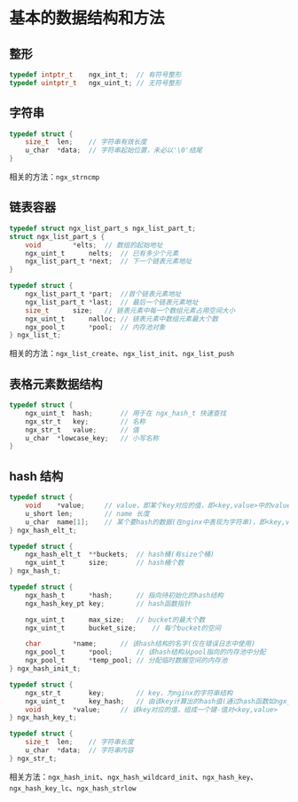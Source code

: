 # 基本的数据结构和方法

## 整形

```c
typedef intptr_t	ngx_int_t;	// 有符号整形
typedef uintptr_t	ngx_uint_t;	// 无符号整形
```

## 字符串

```c
typedef struct {
    size_t	len;	// 字符串有效长度
    u_char	*data;	// 字符串起始位置，未必以'\0'结尾
}
```

相关的方法：`ngx_strncmp`

## 链表容器

```c
typedef struct ngx_list_part_s ngx_list_part_t;
struct ngx_list_part_s {
    void		*elts;	// 数组的起始地址
    ngx_uint_t		nelts;	// 已有多少个元素
    ngx_list_part_t	*next;	// 下一个链表元素地址
}

typedef struct {
    ngx_list_part_t	*part;	//首个链表元素地址
    ngx_list_part_t	*last;	// 最后一个链表元素地址
    size_t		size;	// 链表元素中每一个数组元素占用空间大小
    ngx_uint_t		nalloc;	// 链表元素中数组元素最大个数 
    ngx_pool_t		*pool;	// 内存池对象
} ngx_list_t;
```

相关的方法：`ngx_list_create`、`ngx_list_init`、`ngx_list_push`

## 表格元素数据结构

```c
typedef struct {
    ngx_uint_t	hash;		// 用于在 ngx_hash_t 快速查找
    ngx_str_t	key;		// 名称
    ngx_str_t	value;		// 值
    u_char	*lowcase_key;	// 小写名称
}
```

## hash 结构
```c
typedef struct {
    void	*value;		// value，即某个key对应的值，即<key,value>中的value
    u_short	len;		// name 长度
    u_char	name[1];	// 某个要hash的数据(在nginx中表现为字符串)，即<key,value>中的key
} ngx_hash_elt_t;

typedef struct {
    ngx_hash_elt_t	**buckets;	// hash桶(有size个桶)
    ngx_uint_t		size;		// hash桶个数
} ngx_hash_t;

typedef struct {
    ngx_hash_t		*hash;		// 指向待初始化的hash结构
    ngx_hash_key_pt	key;		// hash函数指针

    ngx_uint_t		max_size;	// bucket的最大个数
    ngx_uint_t		bucket_size;	// 每个bucket的空间

    char		*name;		// 该hash结构的名字(仅在错误日志中使用)
    ngx_pool_t		*pool;		// 该hash结构从pool指向的内存池中分配
    ngx_pool_t		*temp_pool;	// 分配临时数据空间的内存池
} ngx_hash_init_t;

typedef struct {
    ngx_str_t		key;		// key，为nginx的字符串结构
    ngx_uint_t		key_hash;	// 由该key计算出的hash值(通过hash函数如ngx_hash_key_lc())
    void		*value;		// 该key对应的值，组成一个键-值对<key,value>
} ngx_hash_key_t;

typedef struct {
    size_t	len;	// 字符串长度
    u_char	*data;	// 字符串内容
} ngx_str_t;
```

相关方法：`ngx_hash_init`、`ngx_hash_wildcard_init`、`ngx_hash_key`、`ngx_hash_key_lc`、`ngx_hash_strlow`

## 